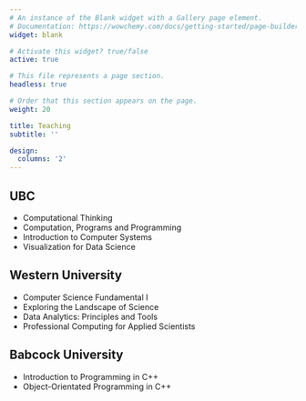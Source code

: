 ```yaml
---
# An instance of the Blank widget with a Gallery page element.
# Documentation: https://wowchemy.com/docs/getting-started/page-builder/
widget: blank

# Activate this widget? true/false
active: true

# This file represents a page section.
headless: true

# Order that this section appears on the page.
weight: 20

title: Teaching
subtitle: ''

design:
  columns: '2'
---
```


## UBC
<ul>
<li>Computational Thinking</li>
<li>Computation, Programs and Programming</li>
<li>Introduction to Computer Systems</li>
<li>Visualization for Data Science</li>
</ul>

## Western University
<ul>
<li>Computer Science Fundamental I</li>
<li>Exploring the Landscape of Science</li>
<li>Data Analytics: Principles and Tools</li>
<li>Professional Computing for Applied Scientists</li>
</ul>

## Babcock University 
<ul>
<li>Introduction to Programming in C++</li>
<li>Object-Orientated Programming in C++</li>
</ul>
